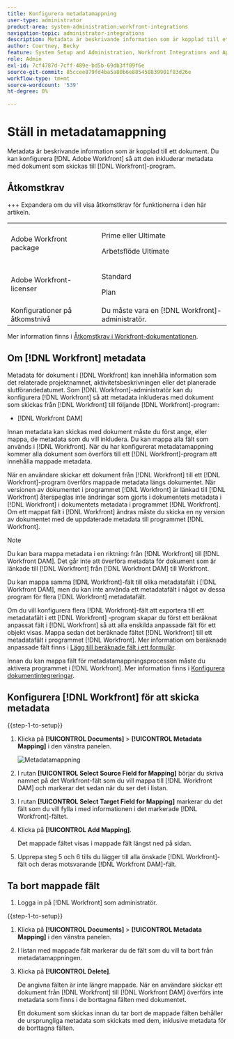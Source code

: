 ```yaml
---
title: Konfigurera metadatamappning
user-type: administrator
product-area: system-administration;workfront-integrations
navigation-topic: administrator-integrations
description: Metadata är beskrivande information som är kopplad till ett dokument. Du kan konfigurera  [!DNL Adobe Workfront] så att metadata inkluderas med dokument som skickas till [!DNL Workfront] program.
author: Courtney, Becky
feature: System Setup and Administration, Workfront Integrations and Apps
role: Admin
exl-id: 7cf4787d-7cff-489e-bd5b-69db3ff09f6e
source-git-commit: 85ccee879fd4ba5a80b6e885458839901f83d26e
workflow-type: tm+mt
source-wordcount: '539'
ht-degree: 0%

---
```


# Ställ in metadatamappning

Metadata är beskrivande information som är kopplad till ett dokument. Du kan konfigurera [!DNL Adobe Workfront] så att den inkluderar metadata med dokument som skickas till [!DNL Workfront]-program.

## Åtkomstkrav

+++ Expandera om du vill visa åtkomstkrav för funktionerna i den här artikeln.

<table>
  <tr>
   <td>Adobe Workfront package
   </td>
   <td> <p>Prime eller Ultimate</p>
    <p>Arbetsflöde Ultimate</p>
   </td>
  </tr>
  <tr>
   <td>Adobe Workfront-licenser
   </td>
   <td><p>Standard</p>
   <p>Plan</p>
   </td>
  </tr>
   <tr>
   <td>Konfigurationer på åtkomstnivå
   </td>
   <td>Du måste vara en [!DNL Workfront]-administratör.
   </td>
  </tr>
</table>

Mer information finns i [Åtkomstkrav i Workfront-dokumentationen](/help/quicksilver/administration-and-setup/add-users/access-levels-and-object-permissions/access-level-requirements-in-documentation.md).

## Om [!DNL Workfront] metadata

Metadata för dokument i [!DNL Workfront] kan innehålla information som det relaterade projektnamnet, aktivitetsbeskrivningen eller det planerade slutförandedatumet. Som [!DNL Workfront]-administratör kan du konfigurera [!DNL Workfront] så att metadata inkluderas med dokument som skickas från [!DNL Workfront] till följande [!DNL Workfront]-program:

* [!DNL Workfront DAM]

Innan metadata kan skickas med dokument måste du först ange, eller mappa, de metadata som du vill inkludera. Du kan mappa alla fält som används i [!DNL Workfront]. När du har konfigurerat metadatamappning kommer alla dokument som överförs till ett [!DNL Workfront]-program att innehålla mappade metadata.

När en användare skickar ett dokument från [!DNL Workfront] till ett [!DNL Workfront]-program överförs mappade metadata längs dokumentet. När versionen av dokumentet i programmet [!DNL Workfront] är länkad till [!DNL Workfront] återspeglas inte ändringar som gjorts i dokumentets metadata i [!DNL Workfront] i dokumentets metadata i programmet [!DNL Workfront]. Om ett mappat fält i [!DNL Workfront] ändras måste du skicka en ny version av dokumentet med de uppdaterade metadata till programmet [!DNL Workfront].

>[!NOTE]
>
>Du kan bara mappa metadata i en riktning: från [!DNL Workfront] till [!DNL Workfront DAM]. Det går inte att överföra metadata för dokument som är länkade till [!DNL Workfront] från [!DNL Workfront DAM] till Workfront.

Du kan mappa samma [!DNL Workfront]-fält till olika metadatafält i [!DNL Workfront DAM], men du kan inte använda ett metadatafält i något av dessa program för flera [!DNL Workfront] metadatafält.

Om du vill konfigurera flera [!DNL Workfront]-fält att exportera till ett metadatafält i ett [!DNL Workfront] -program skapar du först ett beräknat anpassat fält i [!DNL Workfront] så att alla enskilda anpassade fält för ett objekt visas. Mappa sedan det beräknade fältet [!DNL Workfront] till ett metadatafält i programmet [!DNL Workfront]. Mer information om beräknade anpassade fält finns i [Lägg till beräknade fält i ett formulär](/help/quicksilver/administration-and-setup/customize-workfront/create-manage-custom-forms/form-designer/design-a-form/add-a-calculated-field.md).

Innan du kan mappa fält för metadatamappningsprocessen måste du aktivera programmet i [!DNL Workfront]. Mer information finns i [Konfigurera dokumentintegreringar](../../administration-and-setup/configure-integrations/configure-document-integrations.md).

## Konfigurera [!DNL Workfront] för att skicka metadata

{{step-1-to-setup}}

1. Klicka på **[!UICONTROL Documents]** > **[!UICONTROL Metadata Mapping]** i den vänstra panelen.

   ![Metadatamappning](assets/metadata-mapping.png)

1. I rutan **[!UICONTROL Select Source Field for Mapping]** börjar du skriva namnet på det Workfront-fält som du vill mappa till [!DNL Workfront DAM] och markerar det sedan när du ser det i listan.
1. I rutan **[!UICONTROL Select Target Field for Mapping]** markerar du det fält som du vill fylla i med informationen i det markerade [!DNL Workfront]-fältet.

1. Klicka på **[!UICONTROL Add Mapping]**.

   Det mappade fältet visas i mappade fält längst ned på sidan.

1. Upprepa steg 5 och 6 tills du lägger till alla önskade [!DNL Workfront]-fält och deras motsvarande [!DNL Workfront DAM]-fält.

## Ta bort mappade fält

1. Logga in på [!DNL Workfront] som administratör.

{{step-1-to-setup}}

1. Klicka på **[!UICONTROL Documents]** > **[!UICONTROL Metadata Mapping]** i den vänstra panelen.

1. I listan med mappade fält markerar du de fält som du vill ta bort från metadatamappningen.
1. Klicka på **[!UICONTROL Delete]**.

   De angivna fälten är inte längre mappade. När en användare skickar ett dokument från [!DNL Workfront] till [!DNL Workfront DAM] överförs inte metadata som finns i de borttagna fälten med dokumentet.

   Ett dokument som skickas innan du tar bort de mappade fälten behåller de ursprungliga metadata som skickats med dem, inklusive metadata för de borttagna fälten.
